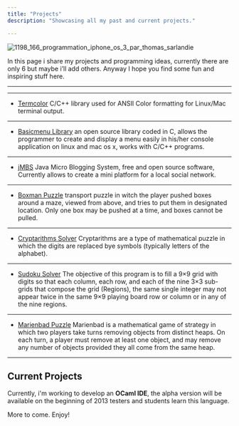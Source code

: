 ```yaml
---
title: "Projects" 
description: "Showcasing all my past and current projects."

---
```


 ![][1]


In this page i share my projects and programming ideas, currently there are only 6 but maybe i’ll add others. Anyway I hope you find some fun and inspiring stuff here.


---------
---------

- [Termcolor][2]
  C/C++ library used for ANSII Color formatting for Linux/Mac terminal output.

-----

- [Basicmenu Library][3]
  an open source library coded in C,
  allows the programmer to create and display a menu easily in his/her console application
  on linux and mac os x, works with C/C++ programs.

-----

- [jMBS][4]
  Java Micro Blogging System, free and open source software, 
  Currently allows to create a mini platform for a local social network. 

-----

- [Boxman Puzzle][5]
  transport puzzle in witch the player pushed boxes around a maze,
  viewed from above, and tries to put them in designated location.
  Only one box may be pushed at a time, and boxes cannot be pulled.

-----

- [Cryptarithms Solver][6]
  Cryptarithms are a type of mathematical puzzle in which the digits are replaced
  bye symbols (typically letters of the alphabet).

-----

- [Sudoku Solver][7]
  The objective of this program is to fill a 9×9 grid with digits so that each column,
  each row, and each of the nine 3×3 sub-grids that compose the grid (Regions),
  the same single integer may not appear twice in the same 9×9 playing board row or
  column or in any of the nine regions.

-----

- [Marienbad Puzzle][8]
  Marienbad is a mathematical game of strategy in which two players take turns removing objects from distinct heaps.
  On each turn, a player must remove at least one object,
  and may remove any number of objects provided they all come from the same heap. 

-----

## Current Projects
Currently, i'm working to develop an **OCaml IDE**, the alpha version will
be available on the beginning of 2013 testers and students learn
this language.


<!-- {% for page in site.pages %} 
{% if page.group == 'project' %}
##### <a href="{{ BASE_PATH }}{{ page.url }}">{{ page.title }} :</a>
{{ page.description }} -->

More to come. Enjoy!

 [1]: {{urls.media}}/projectsb.jpeg "1198_166_programmation_iphone_os_3_par_thomas_sarlandie"
 [2]: http://cyounes.github.com/termcolor/
 [3]: http://cyounes.github.com/basicmenu/
 [4]: http://cyounes.github.com/jmbs/
 [5]: http://cyounes.github.com/boxman-puzzle/
 [6]: http://cyounes.github.com/Cryptarithms-Solver/
 [7]: http://cyounes.github.com/Sudoku-Solver/
 [8]: http://cyounes.github.com/Marienbad-Game/
